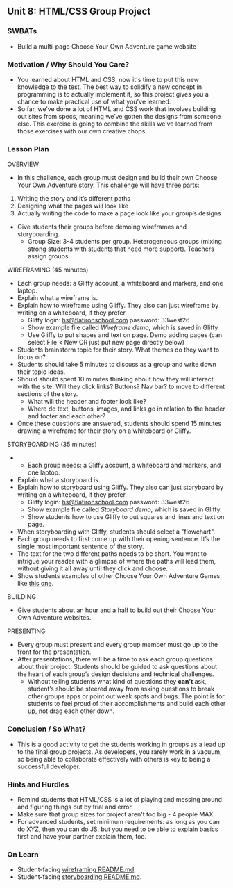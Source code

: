 ## Unit 8: HTML/CSS Group Project

### SWBATs
+ Build a multi-page Choose Your Own Adventure game website

### Motivation / Why Should You Care?
+ You learned about HTML and CSS, now it's time to put this new knowledge to the test. The best way to solidify a new concept in programming is to actually implement it, so this project gives you a chance to make practical use of what you've learned.
+ So far, we’ve done a lot of HTML and CSS work that involves building out sites from specs, meaning we’ve gotten the designs from someone else. This exercise is going to combine the skills we’ve learned from those exercises with our own creative chops.

### Lesson Plan
OVERVIEW
+ In this challenge, each group must design and build their own Choose Your Own Adventure story.  This challenge will have three parts:
1. Writing the story and it’s different paths
2. Designing what the pages will look like
3. Actually writing the code to make a page look like your group’s designs
+ Give students their groups before demoing wireframes and storyboarding.
  + Group Size: 3-4 students per group. Heterogeneous groups (mixing strong students with students that need more support). Teachers assign groups.

WIREFRAMING (45 minutes)
+ Each group needs: a Gliffy account, a whiteboard and markers, and one laptop.
+ Explain what a wireframe is.
+ Explain how to wireframe using Gliffy. They also can just wireframe by writing on a whiteboard, if they prefer.
  + Gliffy login: hs@flatironschool.com password: 33west26
  + Show example file called _Wireframe demo_, which is saved in Gliffy
  + Use Gliffy to put shapes and text on page. Demo adding pages (can select File < New OR just put new page directly below)
+ Students brainstorm topic for their story. What themes do they want to focus on? 
+ Students should take 5 minutes to discuss as a group and write down their topic ideas.
+ Should should spent 10 minutes thinking about how they will interact with the site. Will they click links? Buttons? Nav bar? to move to different sections of the story.
  + What will the header and footer look like?    
  + Where do text, buttons, images, and links go in relation to the header and footer and each other?
+ Once these questions are answered, students should spend 15 minutes drawing a wireframe for their story on a whiteboard or Gliffy.

STORYBOARDING (35 minutes)
+ + Each group needs: a Gliffy account, a whiteboard and markers, and one laptop.
+ Explain what a storyboard is.
+ Explain how to storyboard using Gliffy. They also can just storyboard by writing on a whiteboard, if they prefer.
  + Gliffy login: hs@flatironschool.com password: 33west26
  + Show example file called _Storyboard demo_, which is saved in Gliffy.
  + Show students how to use Gliffy to put squares and lines and text on page.
+ When storyboarding with Gliffy, students should select a "flowchart".
+ Each group needs to first come up with their opening sentence. It’s the single most important sentence of the story.
+ The text for the two different paths needs to be short. You want to intrigue your reader with a glimpse of where the paths will lead them, without giving it all away until they click and choose.
+ Show students examples of other Choose Your Own Adventure Games, like [this one](http://www.thing.org/projekte/7:9%23/queneau_1.html).

BUILDING
+ Give students about an hour and a half to build out their Choose Your Own Adventure websites.

PRESENTING
+ Every group must present and every group member must go up to the front for the presentation. 
+ After presentations, there will be a time to ask each group questions about their project. Students should be guided to ask questions about the heart of each group’s design decisions and technical challenges.
  + Without telling students what kind of questions they **can’t** ask, student’s should be steered away from asking questions to break other groups apps or point out weak spots and bugs. The point is for students to feel proud of their accomplishments and build each other up, not drag each other down. 

### Conclusion / So What?
+ This is a good activity to get the students working in groups as a lead up to the final group projects. As developers, you rarely work in a vacuum, so being able to collaborate effectively with others is key to being a successful developer.

### Hints and Hurdles
+ Remind students that HTML/CSS is a lot of playing and messing around and figuring things out by trial and error.
+ Make sure that group sizes for project aren't too big - 4 people MAX.
+ For advanced students, set minimum requirements: as long as you can do XYZ, then you can do JS, but you need to be able to explain basics first and have your partner explain them, too.

### On Learn
+ Student-facing [wireframing README.md](https://github.com/flatiron-school-curriculum/hs-wireframing).
+ Student-facing [storyboarding README.md](https://github.com/flatiron-school-curriculum/hs-storyboarding).

